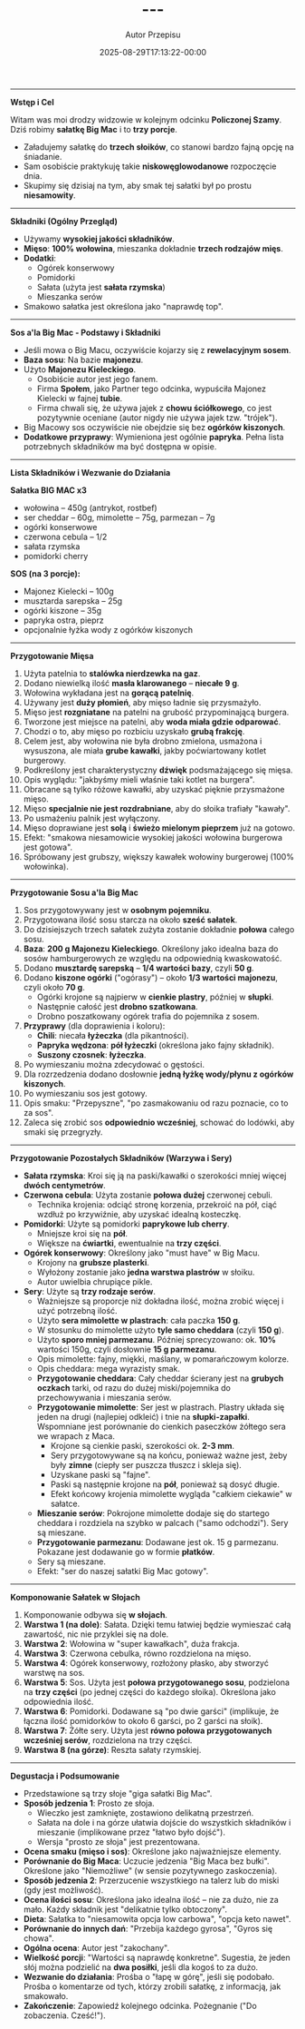 ﻿---
draft: true
title: "---"
author: "Autor Przepisu"
recipe_image: images/recipe-headers/default.avif
date: 2025-08-29T17:13:22-00:00
categories: ["do-kategoryzacji"]
tags: ["draft"]
tagline: "Przepis do sformatowania"
servings: 4
prep_time: 15
cook: true
cook_time: 30
calories: 300
protein: 20
fat: 10
carbohydrate: 25
---
---

**Wstęp i Cel**

Witam was moi drodzy widzowie w kolejnym odcinku **Policzonej Szamy**. Dziś robimy **sałatkę Big Mac** i to **trzy porcje**.

*   Załadujemy sałatkę do **trzech słoików**, co stanowi bardzo fajną opcję na śniadanie.
*   Sam osobiście praktykuję takie **niskowęglowodanowe** rozpoczęcie dnia.
*   Skupimy się dzisiaj na tym, aby smak tej sałatki był po prostu **niesamowity**.

---

**Składniki (Ogólny Przegląd)**

*   Używamy **wysokiej jakości składników**.
*   **Mięso**: **100% wołowina**, mieszanka dokładnie **trzech rodzajów mięs**.
*   **Dodatki**:
    *   Ogórek konserwowy
    *   Pomidorki
    *   Sałata (użyta jest **sałata rzymska**)
    *   Mieszanka serów
*   Smakowo sałatka jest określona jako "naprawdę top".

---

**Sos a'la Big Mac - Podstawy i Składniki**

*   Jeśli mowa o Big Macu, oczywiście kojarzy się z **rewelacyjnym sosem**.
*   **Baza sosu**: Na bazie **majonezu**.
*   Użyto **Majonezu Kieleckiego**.
    *   Osobiście autor jest jego fanem.
    *   Firma **Społem**, jako Partner tego odcinka, wypuściła Majonez Kielecki w fajnej **tubie**.
    *   Firma chwali się, że używa jajek z **chowu ściółkowego**, co jest pozytywnie oceniane (autor nigdy nie używa jajek tzw. "trójek").
*   Big Macowy sos oczywiście nie obejdzie się bez **ogórków kiszonych**.
*   **Dodatkowe przyprawy**: Wymieniona jest ogólnie **papryka**. Pełna lista potrzebnych składników ma być dostępna w opisie.

---

**Lista Składników i Wezwanie do Działania**

**Sałatka BIG MAC x3**

- wołowina – 450g (antrykot, rostbef)
- ser cheddar – 60g, mimolette – 75g, parmezan – 7g
- ogórki konserwowe
- czerwona cebula – 1/2
- sałata rzymska
- pomidorki cherry

**SOS (na 3 porcje):**

- Majonez Kielecki – 100g
- musztarda sarepska – 25g
- ogórki kiszone – 35g
- papryka ostra, pieprz
- opcjonalnie łyżka wody z ogórków kiszonych

---

**Przygotowanie Mięsa**

1.  Użyta patelnia to **stalówka nierdzewka na gaz**.
2.  Dodano niewielką ilość **masła klarowanego** – **niecałe 9 g**.
3.  Wołowina wykładana jest na **gorącą patelnię**.
4.  Używany jest **duży płomień**, aby mięso ładnie się przysmażyło.
5.  Mięso jest **rozgniatane** na patelni na grubość przypominającą burgera.
6.  Tworzone jest miejsce na patelni, aby **woda miała gdzie odparować**.
7.  Chodzi o to, aby mięso po rozbiciu uzyskało **grubą frakcję**.
8.  Celem jest, aby wołowina nie była drobno zmielona, usmażona i wysuszona, ale miała **grube kawałki**, jakby poćwiartowany kotlet burgerowy.
9.  Podkreślony jest charakterystyczny **dźwięk** podsmażającego się mięsa.
10. Opis wyglądu: "jakbyśmy mieli właśnie taki kotlet na burgera".
11. Obracane są tylko różowe kawałki, aby uzyskać pięknie przysmażone mięso.
12. Mięso **specjalnie nie jest rozdrabniane**, aby do słoika trafiały "kawały".
13. Po usmażeniu palnik jest wyłączony.
14. Mięso doprawiane jest **solą** i **świeżo mielonym pieprzem** już na gotowo.
15. Efekt: "smakowa niesamowicie wysokiej jakości wołowina burgerowa jest gotowa".
16. Spróbowany jest grubszy, większy kawałek wołowiny burgerowej (100% wołowinka).

---

**Przygotowanie Sosu a'la Big Mac**

1.  Sos przygotowywany jest w **osobnym pojemniku**.
2.  Przygotowana ilość sosu starcza na około **sześć sałatek**.
3.  Do dzisiejszych trzech sałatek zużyta zostanie dokładnie **połowa** całego sosu.
4.  **Baza**: **200 g Majonezu Kieleckiego**. Określony jako idealna baza do sosów hamburgerowych ze względu na odpowiednią kwaskowatość.
5.  Dodano **musztardę sarepską** – **1/4 wartości bazy**, czyli **50 g**.
6.  Dodano **kiszone ogórki** ("ogórasy") – około **1/3 wartości majonezu**, czyli około **70 g**.
    *   Ogórki krojone są najpierw w **cienkie plastry**, później w **słupki**.
    *   Następnie całość jest **drobno szatkowana**.
    *   Drobno poszatkowany ogórek trafia do pojemnika z sosem.
7.  **Przyprawy** (dla doprawienia i koloru):
    *   **Chili**: niecała **łyżeczka** (dla pikantności).
    *   **Papryka wędzona**: **pół łyżeczki** (określona jako fajny składnik).
    *   **Suszony czosnek**: **łyżeczka**.
8.  Po wymieszaniu można zdecydować o gęstości.
9.  Dla rozrzedzenia dodano dosłownie **jedną łyżkę wody/płynu z ogórków kiszonych**.
10. Po wymieszaniu sos jest gotowy.
11. Opis smaku: "Przepyszne", "po zasmakowaniu od razu poznacie, co to za sos".
12. Zaleca się zrobić sos **odpowiednio wcześniej**, schować do lodówki, aby smaki się przegryzły.

---

**Przygotowanie Pozostałych Składników (Warzywa i Sery)**

*   **Sałata rzymska**: Kroi się ją na paski/kawałki o szerokości mniej więcej **dwóch centymetrów**.
*   **Czerwona cebula**: Użyta zostanie **połowa dużej** czerwonej cebuli.
    *   Technika krojenia: odciąć stronę korzenia, przekroić na pół, ciąć wzdłuż po krzywiźnie, aby uzyskać idealną kosteczkę.
*   **Pomidorki**: Użyte są pomidorki **paprykowe lub cherry**.
    *   Mniejsze kroi się na **pół**.
    *   Większe na **ćwiartki**, ewentualnie na **trzy części**.
*   **Ogórek konserwowy**: Określony jako "must have" w Big Macu.
    *   Krojony na **grubsze plasterki**.
    *   Wyłożony zostanie jako **jedna warstwa plastrów** w słoiku.
    *   Autor uwielbia chrupiące pikle.
*   **Sery**: Użyte są **trzy rodzaje serów**.
    *   Ważniejsze są proporcje niż dokładna ilość, można zrobić więcej i użyć potrzebną ilość.
    *   Użyto **sera mimolette w plastrach**: cała paczka **150 g**.
    *   W stosunku do mimolette użyto **tyle samo cheddara** (czyli **150 g**).
    *   Użyto **sporo mniej parmezanu**. Później sprecyzowano: ok. **10%** wartości 150g, czyli dosłownie **15 g parmezanu**.
    *   Opis mimolette: fajny, miękki, maślany, w pomarańczowym kolorze.
    *   Opis cheddara: mega wyrazisty smak.
    *   **Przygotowanie cheddara**: Cały cheddar ścierany jest na **grubych oczkach** tarki, od razu do dużej miski/pojemnika do przechowywania i mieszania serów.
    *   **Przygotowanie mimolette**: Ser jest w plastrach. Plastry układa się jeden na drugi (najlepiej odkleić) i tnie na **słupki-zapałki**. Wspomniane jest porównanie do cienkich paseczków żółtego sera we wrapach z Maca.
        *   Krojone są cienkie paski, szerokości ok. **2-3 mm**.
        *   Sery przygotowywane są na końcu, ponieważ ważne jest, żeby były **zimne** (ciepły ser puszcza tłuszcz i skleja się).
        *   Uzyskane paski są "fajne".
        *   Paski są następnie krojone na **pół**, ponieważ są dosyć długie.
        *   Efekt końcowy krojenia mimolette wygląda "całkiem ciekawie" w sałatce.
    *   **Mieszanie serów**: Pokrojone mimolette dodaje się do startego cheddara i rozdziela na szybko w palcach ("samo odchodzi"). Sery są mieszane.
    *   **Przygotowanie parmezanu**: Dodawane jest ok. 15 g parmezanu. Pokazane jest dodawanie go w formie **płatków**.
    *   Sery są mieszane.
    *   Efekt: "ser do naszej sałatki Big Mac gotowy".

---

**Komponowanie Sałatek w Słojach**

1.  Komponowanie odbywa się **w słojach**.
2.  **Warstwa 1 (na dole)**: Sałata. Dzięki temu łatwiej będzie wymieszać całą zawartość, nic nie przyklei się na dole.
3.  **Warstwa 2**: Wołowina w "super kawałkach", duża frakcja.
4.  **Warstwa 3**: Czerwona cebulka, równo rozdzielona na mięso.
5.  **Warstwa 4**: Ogórek konserwowy, rozłożony płasko, aby stworzyć warstwę na sos.
6.  **Warstwa 5**: Sos. Użyta jest **połowa przygotowanego sosu**, podzielona na **trzy części** (po jednej części do każdego słoika). Określona jako odpowiednia ilość.
7.  **Warstwa 6**: Pomidorki. Dodawane są "po dwie garści" (implikuje, że łączna ilość pomidorków to około 6 garści, po 2 garści na słoik).
8.  **Warstwa 7**: Żółte sery. Użyta jest **równo połowa przygotowanych wcześniej serów**, rozdzielona na trzy części.
9.  **Warstwa 8 (na górze)**: Reszta sałaty rzymskiej.

---

**Degustacja i Podsumowanie**

*   Przedstawione są trzy słoje "giga sałatki Big Mac".
*   **Sposób jedzenia 1**: Prosto ze słoja.
    *   Wieczko jest zamknięte, zostawiono delikatną przestrzeń.
    *   Sałata na dole i na górze ułatwia dojście do wszystkich składników i mieszanie (implikowane przez "łatwo było dojść").
    *   Wersja "prosto ze słoja" jest prezentowana.
*   **Ocena smaku (mięso i sos)**: Określone jako najważniejsze elementy.
*   **Porównanie do Big Maca**: Uczucie jedzenia "Big Maca bez bułki". Określone jako "Niemożliwe" (w sensie pozytywnego zaskoczenia).
*   **Sposób jedzenia 2**: Przerzucenie wszystkiego na talerz lub do miski (gdy jest możliwość).
*   **Ocena ilości sosu**: Określona jako idealna ilość – nie za dużo, nie za mało. Każdy składnik jest "delikatnie tylko obtoczony".
*   **Dieta**: Sałatka to "niesamowita opcja low carbowa", "opcja keto nawet".
*   **Porównanie do innych dań**: "Przebija każdego gyrosa", "Gyros się chowa".
*   **Ogólna ocena**: Autor jest "zakochany".
*   **Wielkość porcji**: "Wartości są naprawdę konkretne". Sugestia, że jeden słój można podzielić na **dwa posiłki**, jeśli dla kogoś to za dużo.
*   **Wezwanie do działania**: Prośba o "łapę w górę", jeśli się podobało. Prośba o komentarze od tych, którzy zrobili sałatkę, z informacją, jak smakowało.
*   **Zakończenie**: Zapowiedź kolejnego odcinka. Pożegnanie ("Do zobaczenia. Cześć!").